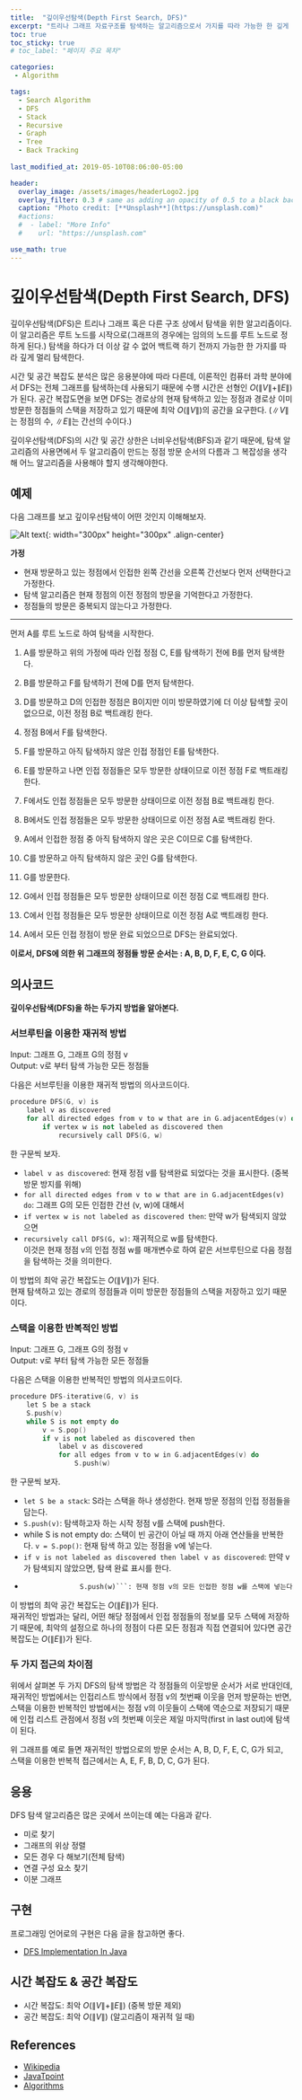 ```yaml
---
title:  "깊이우선탐색(Depth First Search, DFS)"
excerpt: "트리나 그래프 자료구조를 탐색하는 알고리즘으로서 가지를 따라 가능한 한 깊게 탐색하고 원래의 지점으로 백트랙하여 다른 곳을 깊게 탐색하는 알고리즘"
toc: true
toc_sticky: true
# toc_label: "페이지 주요 목차"

categories:
 - Algorithm

tags:
  - Search Algorithm
  - DFS
  - Stack
  - Recursive
  - Graph
  - Tree
  - Back Tracking
  
last_modified_at: 2019-05-10T08:06:00-05:00

header:
  overlay_image: /assets/images/headerLogo2.jpg
  overlay_filter: 0.3 # same as adding an opacity of 0.5 to a black background
  caption: "Photo credit: [**Unsplash**](https://unsplash.com)"
  #actions:
  #  - label: "More Info"
  #    url: "https://unsplash.com"

use_math: true
---
```


# 깊이우선탐색(Depth First Search, DFS)

깊이우선탐색(DFS)은 트리나 그래프 혹은 다른 구조 상에서 탐색을 위한 알고리즘이다. 이 알고리즘은 루트 노드를 시작으로(그래프의 경우에는 임의의 노드를 루트 노드로 정하게 된다.) 탐색을 하다가 더 이상 갈 수 없어 백트랙 하기 전까지 가능한 한 가지를 따라 깊게 멀리 탐색한다.

시간 및 공간 복잡도 분석은 많은 응용분야에 따라 다른데, 이론적인 컴퓨터 과학 분야에서 DFS는 전체 그래프를 탐색하는데 사용되기 때문에 수행 시간은 선형인 $O(\|V\|+\|E\| )$가 된다. 공간 복잡도면을 보면 DFS는 경로상의 현재 탐색하고 있는 정점과 경로상 이미 방문한 정점들의 스택을 저장하고 있기 때문에 최악 $O(\|V\|)$의 공간을 요구한다. ($\|V\|$는 정점의 수, $\|E\|$는 간선의 수이다.)

깊이우선탐색(DFS)의 시간 및 공간 상한은 너비우선탐색(BFS)과 같기 때문에, 탐색 알고리즘의 사용면에서 두 알고리즘이 만드는 정점 방문 순서의 다름과 그 복잡성을 생각해 어느 알고리즘을 사용해야 할지 생각해야한다.

## 예제

다음 그래프를 보고 깊이우선탐색이 어떤 것인지 이해해보자.

![Alt text](/assets/images/DFS1.png){: width="300px" height="300px" .align-center}

**가정**  

- 현재 방문하고 있는 정점에서 인접한 왼쪽 간선을 오른쪽 간선보다 먼저 선택한다고 가정한다.  
- 탐색 알고리즘은 현재 정점의 이전 정점의 방문을 기억한다고 가정한다.  
- 정점들의 방문은 중복되지 않는다고 가정한다.

***

먼저 A를 루트 노드로 하여 탐색을 시작한다.  

1. A를 방문하고 위의 가정에 따라 인접 정점 C, E를 탐색하기 전에 B를 먼저 탐색한다.  

2. B를 방문하고 F를 탐색하기 전에 D를 먼저 탐색한다.

3. D를 방문하고 D의 인접한 정점은 B이지만 이미 방문하였기에 더 이상 탐색할 곳이 없으므로, 이전 정점 B로 백트래킹 한다.

4. 정점 B에서 F를 탐색한다.

5. F를 방문하고 아직 탐색하지 않은 인접 정점인 E를 탐색한다.

6. E를 방문하고 나면 인접 정점들은 모두 방문한 상태이므로 이전 정점 F로 백트래킹 한다.

7. F에서도 인접 정점들은 모두 방문한 상태이므로 이전 정점 B로 백트래킹 한다.

8. B에서도 인접 정점들은 모두 방문한 상태이므로 이전 정점 A로 백트래킹 한다.

9. A에서 인접한 정점 중 아직 탐색하지 않은 곳은 C이므로 C를 탐색한다.

10. C를 방문하고 아직 탐색하지 않은 곳인 G를 탐색한다.

11. G를 방문한다.

12. G에서 인접 정점들은 모두 방문한 상태이므로 이전 정점 C로 백트래킹 한다.

13. C에서 인접 정점들은 모두 방문한 상태이므로 이전 정점 A로 백트래킹 한다.

14. A에서 모든 인접 정점이 방문 완료 되었으므로 DFS는 완료되었다.

**이로서, DFS에 의한 위 그래프의 정점들 방문 순서는 : A, B, D, F, E, C, G 이다.**

## 의사코드

**깊이우선탐색(DFS)을 하는 두가지 방법을 알아본다.**

### 서브루틴을 이용한 재귀적 방법

Input: 그래프 G, 그래프 G의 정점 v  
Output: v로 부터 탐색 가능한 모든 정점들

다음은 서브루틴을 이용한 재귀적 방법의 의사코드이다.

```c++
procedure DFS(G, v) is
    label v as discovered
    for all directed edges from v to w that are in G.adjacentEdges(v) do
        if vertex w is not labeled as discovered then
            recursively call DFS(G, w)
```

한 구문씩 보자.

- ```label v as discovered```: 현재 정점 v를 탐색완료 되었다는 것을 표시한다. (중복 방문 방지를 위해)  
- ```for all directed edges from v to w that are in G.adjacentEdges(v) do```: 그래프 G의 모든 인접한 간선 (v, w)에 대해서
-  ```if vertex w is not labeled as discovered then```: 만약 w가 탐색되지 않았으면
- ```recursively call DFS(G, w)```: 재귀적으로 w를 탐색한다.  
이것은 현재 정점 v의 인접 정점 w를 매개변수로 하여 같은 서브루틴으로 다음 정점을 탐색하는 것을 의미한다.

이 방법의 최악 공간 복잡도는 $O(\|V\|)$가 된다.  
현재 탐색하고 있는 경로의 정점들과 이미 방문한 정점들의 스택을 저장하고 있기 때문이다.

### 스택을 이용한 반복적인 방법

Input: 그래프 G, 그래프 G의 정점 v  
Output: v로 부터 탐색 가능한 모든 정점들

다음은 스택을 이용한 반복적인 방법의 의사코드이다.  
```c++
procedure DFS-iterative(G, v) is
    let S be a stack
    S.push(v)
    while S is not empty do
        v = S.pop()
        if v is not labeled as discovered then
            label v as discovered
            for all edges from v to w in G.adjacentEdges(v) do 
                S.push(w)
```

한 구문씩 보자.

- ```let S be a stack```: S라는 스택을 하나 생성한다. 현재 방문 정점의 인접 정점들을 담는다.
- ```S.push(v)```: 탐색하고자 하는 시작 정점 v를 스택에 push한다.
- while S is not empty do: 스택이 빈 공간이 아닐 때 까지 아래 연산들을 반복한다.
```v = S.pop()```: 현재 탐색 하고 있는 정점을 v에 넣는다. 
-  ```if v is not labeled as discovered then label v as discovered```: 만약 v가 탐색되지 않았으면, 탐색 완료 표시를 한다.
- ```for all edges from v to w in G.adjacentEdges(v) do 
                S.push(w)```: 현재 정점 v의 모든 인접한 정점 w를 스택에 넣는다.

이 방법의 최악 공간 복잡도는 $O(\|E\|)$가 된다.  
재귀적인 방법과는 달리, 어떤 해당 정점에서 인접 정점들의 정보를 모두 스택에 저장하기 때문에, 최악의 설정으로 하나의 정점이 다른 모든 정점과 직접 연결되어 있다면 공간 복잡도는 $O(\|E\|)$가 된다.

### 두 가지 접근의 차이점

위에서 살펴본 두 가지 DFS의 탐색 방법은 각 정점들의 이웃방문 순서가 서로 반대인데, 재귀적인 방법에서는 인접리스트 방식에서 정점 v의 첫번째 이웃을 먼저 방문하는 반면, 스택을 이용한 반복적인 방법에서는 정점 v의 이웃들이 스택에 역순으로 저장되기 때문에 인접 리스트 관점에서 정점 v의 첫번째 이웃은 제일 마지막(first in last out)에 탐색이 된다.

위 그래프를 예로 들면 재귀적인 방법으로의 방문 순서는 A, B, D, F, E, C, G가 되고,  
 스택을 이용한 반복적 접근에서는 A, E, F, B, D, C, G가 된다.

## 응용

 DFS 탐색 알고리즘은 많은 곳에서 쓰이는데 예는 다음과 같다.

 - 미로 찾기
 - 그래프의 위상 정렬
 - 모든 경우 다 해보기(전체 탐색)
 - 연결 구성 요소 찾기
 - 이분 그래프

## 구현 

프로그래밍 언어로의 구현은 다음 글을 참고하면 좋다.

- [DFS Implementation In Java]({{site.url}}{{base.url}}/algorithm/DFS-Implementation/)  


## 시간 복잡도 & 공간 복잡도

- 시간 복잡도: 최악 $O(\|V\|+\|E\| )$ (중복 방문 제외)
- 공간 복잡도: 최악 $O(\|V\|)$ (알고리즘이 재귀적 일 때)
## References 

- [Wikipedia](https://en.wikipedia.org/wiki/Depth-first_search#Properties)  
- [JavaTpoint](https://www.javatpoint.com/depth-first-search-algorithm)  
- [Algorithms](https://algorithms.tutorialhorizon.com/graph-depth-first-traversal/)
